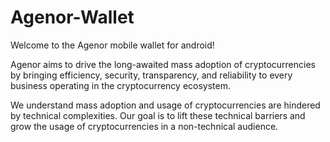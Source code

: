 # Agenor-Wallet

Welcome to the Agenor mobile wallet for android!

Agenor aims to drive the long-awaited mass adoption of cryptocurrencies by bringing efficiency, security, transparency, and reliability to every business operating in the cryptocurrency ecosystem.


We understand mass adoption and usage of cryptocurrencies are hindered by technical complexities. Our goal is to lift these technical barriers and grow the usage of cryptocurrencies in a non-technical audience.

